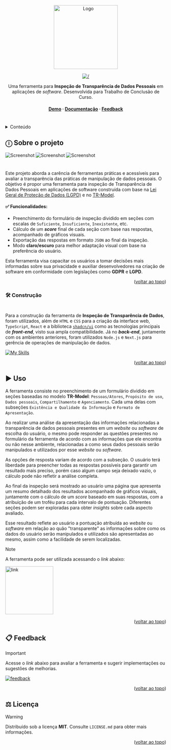 
<a id="readme-top"></a>


<!-- PROJECT LOGO -->

<div align="center">
  <a href="https://github.com/malumsz/tcc">
    <img src="https://i.imgur.com/kxMxQ7D.png" alt="Logo" width="200" height="auto">
  </a>

[![/](https://img.shields.io/badge/PRIVACY-TOOL-black.svg?logo=&logoColor=f5f5f5&style=for-the-badge)]()


  <p align="center">
    Uma ferramenta para <b>Inspeção de Transparência de Dados Pessoais</b> em aplicações de <i>software</i>. Desenvolvida para Trabalho de Conclusão de Curso.
    <br/>
    
  
  
  <h4>
      <a href="https://privacy-tool.vercel.app" target="_blank">Demo</a>
      <span> · </span>
      <a href="Documentation.pdf">Documentação</a>
      <span> · </span>
      <a href="https://forms.gle/D49q345ssS2qginA8">Feedback</a>
    </h4>
  </p>
</div>

#

<!-- TABLE OF CONTENTS -->
<details>
  <summary>Conteúdo</summary>
  <ol>
    <li>
      <a href="#ⓘ-sobre-o-projeto">Sobre o projeto</a>
      <ul>
        <li><a href="#-funcionalidades">Funcionalidades</a></li>
        <li><a href="#-construção">Construção</a></li>
      </ul>
    </li>
    <li><a href="#%EF%B8%8F-uso">Uso</a></li>
    <li><a href="#-feedback">Feedback</a></li>
    <li><a href="#%EF%B8%8F-licen%C3%A7a">Licença</a></li>
  </ol>
</details>



<!-- ABOUT THE PROJECT -->
## ⓘ Sobre o projeto

<img src="https://i.imgur.com/FbiVhpC.png" alt="Screenshot">

<img src="https://i.imgur.com/fJGl2xF.png" alt="Screenshot">

<img src="https://i.imgur.com/WI1gVmo.png" alt="Screenshot">

#

Este projeto aborda a carência de ferramentas práticas e acessíveis para avaliar a transparência das práticas de manipulação de dados pessoais. O objetivo é propor uma ferramenta para inspeção de Transparência de Dados Pessoais em aplicações de software construída com base na [Lei Geral de Proteção de Dados (LGPD)](https://www.gov.br/esporte/pt-br/acesso-a-informacao/lgpd) e no [TR-Model](https://each.usp.br/cond_met_pand/trmodel/).

#### ✅ Funcionalidades:
* Preenchimento do formulário de inspeção dividido em seções com escalas de `Suficiente`, `Insuficiente`, `Inexistente`, etc.
* Cálculo de um ***score*** final de cada seção com base nas respostas, acompanhado de gráficos visuais.
* Exportação das respostas em formato `JSON` ao final da inspeção.
* Modo **claro/escuro** para melhor adaptação visual com base na preferência do usuário.
  
Esta ferramenta visa capacitar os usuários a tomar decisões mais informadas sobre sua privacidade e auxiliar desenvolvedores na criação de software em conformidade com legislações como **GDPR** e **LGPD**.

<p align="right">(<a href="#readme-top">voltar ao topo</a>)</p>



### 🛠 Construção
#
Para a construção da ferramenta de **Inspeção de Transparência de Dados**, foram utilizados, além de `HTML` e `CSS` para a criação da interface web, `TypeScript`, `React` e a biblioteca [`shadcn/ui`](https://ui.shadcn.com) como as tecnologias principais de ***front-end***, visto sua ampla compatibilidade. Já no ***back-end***, juntamente com os ambientes anteriores, foram utilizados `Node.js` e `Next.js` para gerência de operações de manipulação de dados.

[![My Skills](https://skillicons.dev/icons?i=nextjs,react,ts,html,css,tailwind,vercel,nodejs)](https://skillicons.dev)

<p align="right">(<a href="#readme-top">voltar ao topo</a>)</p>




<!-- USAGE EXAMPLES -->
## ▶️ Uso

A ferramenta consiste no preenchimento de um formulário dividido em seções baseadas no modelo **TR-Model**: `Pessoas/Atores`, `Propósito de uso`, `Dados pessoais`, `Compartilhamento` e `Agenciamento`. Cada uma delas com subseções `Existência e Qualidade da Informação` e `Formato de Apresentação`.

Ao realizar uma análise da apresentação das informações relacionadas a transparência de dados pessoais presentes em um *website* ou *software* de escolha do usuário, o mesmo pode responder as questões presentes no formulário da ferramenta de acordo com as informações que ele encontra ou não nesse ambiente, relacionadas a como seus dados pessoais serão manipulados e utilizados por esse *website* ou *software*.

As opções de resposta variam de acordo com a subseção. O usuário terá liberdade para preencher todas as respostas possíveis para garantir um resultado mais preciso, porém caso algum campo seja deixado vazio, o cálculo pode não refletir a análise completa.

Ao final da inspeção será mostrado ao usuário uma página que apresenta um resumo detalhado dos resultados acompanhado de gráficos visuais, juntamente com o cálculo de um *score* baseado em suas respostas, com a atribuição de um troféu para cada intervalo de pontuação. Diferentes seções podem ser exploradas para obter *insights* sobre cada aspecto avaliado.

Esse resultado reflete ao usuário a pontuação atribuída ao *website* ou *software* em relação ao quão "transparente" as informações sobre como os dados do usuário serão manipulados e utilizados são apresentadas ao mesmo, assim como a facilidade de serem localizadas.

> [!NOTE]
> A ferramenta pode ser utilizada acessando o *link* abaixo:

<a href="https://privacy-tool.vercel.app"><img src="https://i.imgur.com/BCr3Bs5.png" alt="link" width="150" height="auto"></a>

<p align="right">(<a href="#readme-top">voltar ao topo</a>)</p>




<!-- CONTRIBUTING -->
## 📋 Feedback

> [!IMPORTANT]
> Acesse o *link* abaixo para avaliar a ferramenta e sugerir implementações ou sugestões de melhorias.

[![feedback](https://img.shields.io/badge/Google%20Forms-7248B9.svg?style=for-the-badge&logo=Google-Forms&logoColor=white)](https://forms.gle/G6J2K2rPjbayvTjt8)


<p align="right">(<a href="#readme-top">voltar ao topo</a>)</p>




<!-- LICENSE -->
## ⚖️ Licença

> [!WARNING]
> Distribuído sob a licença **MIT**. Consulte `LICENSE.md` para obter mais informações.



<p align="right">(<a href="#readme-top">voltar ao topo</a>)</p>


